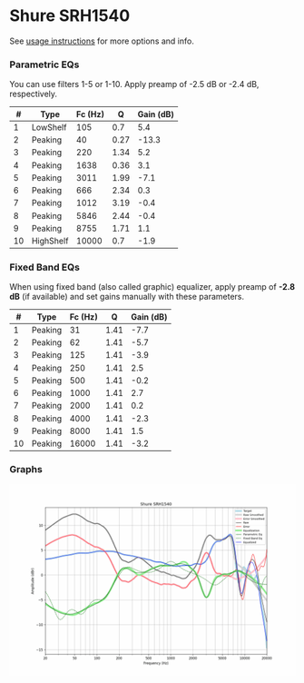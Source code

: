 # Shure SRH1540
See [usage instructions](https://github.com/jaakkopasanen/AutoEq#usage) for more options and info.

### Parametric EQs
You can use filters 1-5 or 1-10. Apply preamp of -2.5 dB or -2.4 dB, respectively.

|   # | Type      |   Fc (Hz) |    Q |   Gain (dB) |
|-----|-----------|-----------|------|-------------|
|   1 | LowShelf  |       105 | 0.7  |         5.4 |
|   2 | Peaking   |        40 | 0.27 |       -13.3 |
|   3 | Peaking   |       220 | 1.34 |         5.2 |
|   4 | Peaking   |      1638 | 0.36 |         3.1 |
|   5 | Peaking   |      3011 | 1.99 |        -7.1 |
|   6 | Peaking   |       666 | 2.34 |         0.3 |
|   7 | Peaking   |      1012 | 3.19 |        -0.4 |
|   8 | Peaking   |      5846 | 2.44 |        -0.4 |
|   9 | Peaking   |      8755 | 1.71 |         1.1 |
|  10 | HighShelf |     10000 | 0.7  |        -1.9 |

### Fixed Band EQs
When using fixed band (also called graphic) equalizer, apply preamp of **-2.8 dB** (if available) and set gains manually with these parameters.

|   # | Type    |   Fc (Hz) |    Q |   Gain (dB) |
|-----|---------|-----------|------|-------------|
|   1 | Peaking |        31 | 1.41 |        -7.7 |
|   2 | Peaking |        62 | 1.41 |        -5.7 |
|   3 | Peaking |       125 | 1.41 |        -3.9 |
|   4 | Peaking |       250 | 1.41 |         2.5 |
|   5 | Peaking |       500 | 1.41 |        -0.2 |
|   6 | Peaking |      1000 | 1.41 |         2.7 |
|   7 | Peaking |      2000 | 1.41 |         0.2 |
|   8 | Peaking |      4000 | 1.41 |        -2.3 |
|   9 | Peaking |      8000 | 1.41 |         1.5 |
|  10 | Peaking |     16000 | 1.41 |        -3.2 |

### Graphs
![](./Shure%20SRH1540.png)

